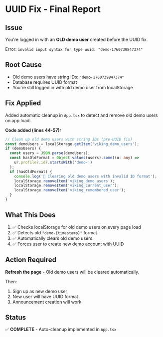 # UUID Fix - Final Report

## Issue
You're logged in with an **OLD demo user** created before the UUID fix.

Error: `invalid input syntax for type uuid: "demo-1760739847374"`

## Root Cause
- Old demo users have string IDs: `"demo-1760739847374"`
- Database requires UUID format
- You're still logged in with old demo user from localStorage

## Fix Applied
Added automatic cleanup in `App.tsx` to detect and remove old demo users on app load.

**Code added (lines 44-57):**
```typescript
// Clean up old demo users with string IDs (pre-UUID fix)
const demoUsers = localStorage.getItem('viking_demo_users');
if (demoUsers) {
  const users = JSON.parse(demoUsers);
  const hasOldFormat = Object.values(users).some((u: any) => 
    u?.profile?.id?.startsWith('demo-')
  );
  if (hasOldFormat) {
    console.log('🧹 Clearing old demo users with invalid ID format');
    localStorage.removeItem('viking_demo_users');
    localStorage.removeItem('viking_current_user');
    localStorage.removeItem('viking_remembered_user');
  }
}
```

## What This Does
1. ✅ Checks localStorage for old demo users on every page load
2. ✅ Detects old `"demo-{timestamp}"` format
3. ✅ Automatically clears old demo users
4. ✅ Forces user to create new demo account with UUID

## Action Required
**Refresh the page** - Old demo users will be cleared automatically.

Then:
1. Sign up as new demo user
2. New user will have UUID format
3. Announcement creation will work

## Status
✅ **COMPLETE** - Auto-cleanup implemented in `App.tsx`
